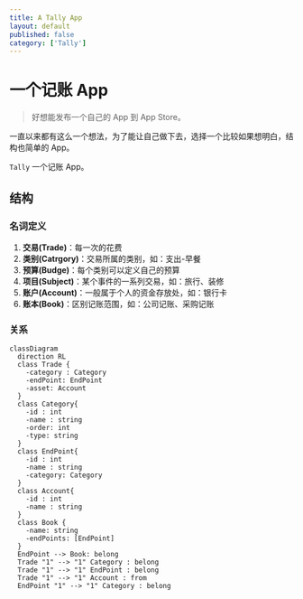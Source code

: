 ```yaml
---
title: A Tally App
layout: default
published: false
category: ['Tally']
---
```


# 一个记账 App

> 好想能发布一个自己的 App 到 App Store。

一直以来都有这么一个想法，为了能让自己做下去，选择一个比较如果想明白，结构也简单的 App。

`Tally` 一个记账 App。

## 结构

### 名词定义

1. **交易(Trade)**：每一次的花费
2. **类别(Catrgory)**：交易所属的类别，如：支出-早餐
3. **预算(Budge)**：每个类别可以定义自己的预算
4. **项目(Subject)**：某个事件的一系列交易，如：旅行、装修
5. **账户(Account)**：一般属于个人的资金存放处，如：银行卡
6. **账本(Book)**：区别记账范围，如：公司记账、采购记账

### 关系

```mermaid
classDiagram
  direction RL
  class Trade {
    -category : Category
    -endPoint: EndPoint
    -asset: Account
  }
  class Category{
    -id : int
    -name : string
    -order: int
    -type: string
  }
  class EndPoint{
    -id : int
    -name : string
    -category: Category
  }
  class Account{
    -id : int
    -name : string
  }
  class Book {
  	-name: string
  	-endPoints: [EndPoint]
  }
  EndPoint --> Book: belong
  Trade "1" --> "1" Category : belong
  Trade "1" --> "1" EndPoint : belong
  Trade "1" --> "1" Account : from
  EndPoint "1" --> "1" Category : belong
```

